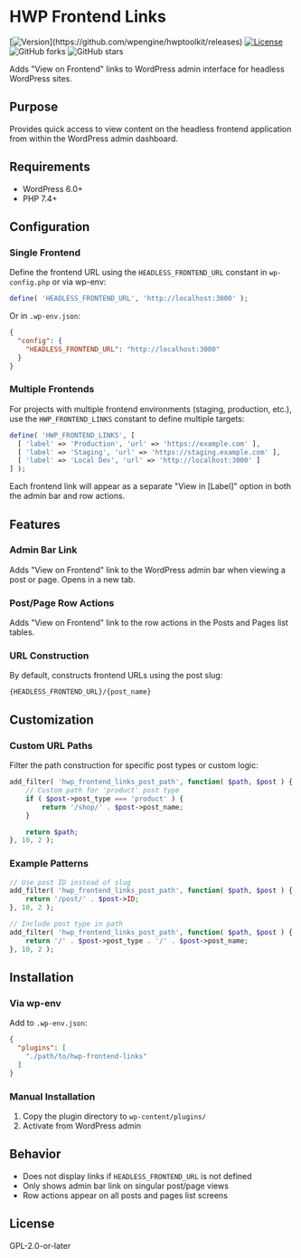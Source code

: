 # HWP Frontend Links

[![Version](https://img.shields.io/github/v/release/wpengine/hwptoolkit?include_prereleases&label=version&filter=hwp-frontend-links-*)](https://github.com/wpengine/hwptoolkit/releases)
[![License](https://img.shields.io/badge/license-GPLv2%2B-green)](https://www.gnu.org/licenses/gpl-2.0.html)
![GitHub forks](https://img.shields.io/github/forks/wpengine/hwptoolkit?style=social)
![GitHub stars](https://img.shields.io/github/stars/wpengine/hwptoolkit?style=social)

Adds "View on Frontend" links to WordPress admin interface for headless WordPress sites.

## Purpose

Provides quick access to view content on the headless frontend application from within the WordPress admin dashboard.

## Requirements

- WordPress 6.0+
- PHP 7.4+

## Configuration

### Single Frontend

Define the frontend URL using the `HEADLESS_FRONTEND_URL` constant in `wp-config.php` or via wp-env:

```php
define( 'HEADLESS_FRONTEND_URL', 'http://localhost:3000' );
```

Or in `.wp-env.json`:

```json
{
  "config": {
    "HEADLESS_FRONTEND_URL": "http://localhost:3000"
  }
}
```

### Multiple Frontends

For projects with multiple frontend environments (staging, production, etc.), use the `HWP_FRONTEND_LINKS` constant to define multiple targets:

```php
define( 'HWP_FRONTEND_LINKS', [
  [ 'label' => 'Production', 'url' => 'https://example.com' ],
  [ 'label' => 'Staging', 'url' => 'https://staging.example.com' ],
  [ 'label' => 'Local Dev', 'url' => 'http://localhost:3000' ]
] );
```

Each frontend link will appear as a separate "View in [Label]" option in both the admin bar and row actions.

## Features

### Admin Bar Link

Adds "View on Frontend" link to the WordPress admin bar when viewing a post or page. Opens in a new tab.

### Post/Page Row Actions

Adds "View on Frontend" link to the row actions in the Posts and Pages list tables.

### URL Construction

By default, constructs frontend URLs using the post slug:
```
{HEADLESS_FRONTEND_URL}/{post_name}
```

## Customization

### Custom URL Paths

Filter the path construction for specific post types or custom logic:

```php
add_filter( 'hwp_frontend_links_post_path', function( $path, $post ) {
    // Custom path for 'product' post type
    if ( $post->post_type === 'product' ) {
        return '/shop/' . $post->post_name;
    }

    return $path;
}, 10, 2 );
```

### Example Patterns

```php
// Use post ID instead of slug
add_filter( 'hwp_frontend_links_post_path', function( $path, $post ) {
    return '/post/' . $post->ID;
}, 10, 2 );

// Include post type in path
add_filter( 'hwp_frontend_links_post_path', function( $path, $post ) {
    return '/' . $post->post_type . '/' . $post->post_name;
}, 10, 2 );
```

## Installation

### Via wp-env

Add to `.wp-env.json`:

```json
{
  "plugins": [
    "./path/to/hwp-frontend-links"
  ]
}
```

### Manual Installation

1. Copy the plugin directory to `wp-content/plugins/`
2. Activate from WordPress admin

## Behavior

- Does not display links if `HEADLESS_FRONTEND_URL` is not defined
- Only shows admin bar link on singular post/page views
- Row actions appear on all posts and pages list screens

## License

GPL-2.0-or-later
